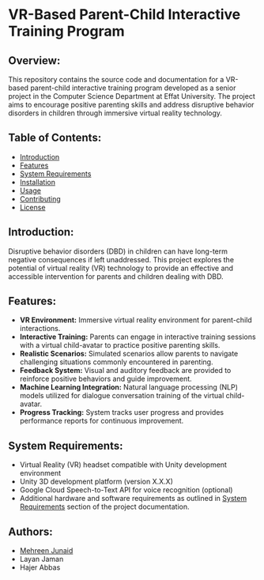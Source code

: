 # VR-Based Parent-Child Interactive Training Program

## Overview:

This repository contains the source code and documentation for a VR-based parent-child interactive training program developed as a senior project in the Computer Science Department at Effat University. The project aims to encourage positive parenting skills and address disruptive behavior disorders in children through immersive virtual reality technology.

## Table of Contents:

- [Introduction](#introduction)
- [Features](#features)
- [System Requirements](#system-requirements)
- [Installation](#installation)
- [Usage](#usage)
- [Contributing](#contributing)
- [License](#license)

## Introduction:

Disruptive behavior disorders (DBD) in children can have long-term negative consequences if left unaddressed. This project explores the potential of virtual reality (VR) technology to provide an effective and accessible intervention for parents and children dealing with DBD.

## Features:

- **VR Environment:** Immersive virtual reality environment for parent-child interactions.
- **Interactive Training:** Parents can engage in interactive training sessions with a virtual child-avatar to practice positive parenting skills.
- **Realistic Scenarios:** Simulated scenarios allow parents to navigate challenging situations commonly encountered in parenting.
- **Feedback System:** Visual and auditory feedback are provided to reinforce positive behaviors and guide improvement.
- **Machine Learning Integration:** Natural language processing (NLP) models utilized for dialogue conversation training of the virtual child-avatar.
- **Progress Tracking:** System tracks user progress and provides performance reports for continuous improvement.

## System Requirements:

- Virtual Reality (VR) headset compatible with Unity development environment
- Unity 3D development platform (version X.X.X)
- Google Cloud Speech-to-Text API for voice recognition (optional)
- Additional hardware and software requirements as outlined in [System Requirements](#system-requirements) section of the project documentation.

## Authors:

- [Mehreen Junaid](https://github.com/mehreenjunaid23)
- Layan Jaman
- Hajer Abbas


